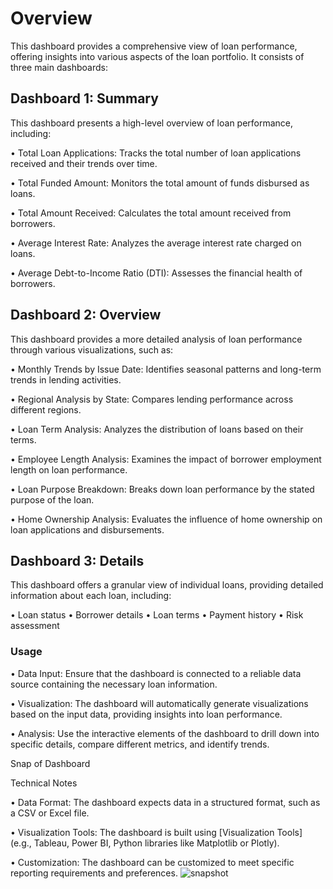 # Overview
This dashboard provides a comprehensive view of loan performance, offering insights into various aspects of the loan portfolio. It consists of three main dashboards:

## Dashboard 1: Summary

This dashboard presents a high-level overview of loan performance, including:

•	 Total Loan Applications: Tracks the total number of loan applications received and their trends over time.

•	Total Funded Amount: Monitors the total amount of funds disbursed as loans.

•	Total Amount Received: Calculates the total amount received from borrowers.

•	Average Interest Rate: Analyzes the average interest rate charged on loans.

•	Average Debt-to-Income Ratio (DTI): Assesses the financial health of borrowers.
## Dashboard 2: Overview

This dashboard provides a more detailed analysis of loan performance through various visualizations, such as:

•	Monthly Trends by Issue Date: Identifies seasonal patterns and long-term trends in lending activities.

•	Regional Analysis by State: Compares lending performance across different regions.

•	Loan Term Analysis: Analyzes the distribution of loans based on their terms.

•	Employee Length Analysis: Examines the impact of borrower employment length on loan performance.

•	Loan Purpose Breakdown: Breaks down loan performance by the stated purpose of the loan.

•	Home Ownership Analysis: Evaluates the influence of home ownership on loan applications and disbursements.

## Dashboard 3: Details

This dashboard offers a granular view of individual loans, providing detailed information about each loan, including:

•	Loan status
•	Borrower details
•	Loan terms
•	Payment history
•	Risk assessment
### Usage
•	Data Input: Ensure that the dashboard is connected to a reliable data source containing the necessary loan information.

•	Visualization: The dashboard will automatically generate visualizations based on the input data, providing insights into loan performance.

•	Analysis: Use the interactive elements of the dashboard to drill down into specific details, compare different metrics, and identify trends.


Snap of Dashboard


Technical Notes

•	Data Format: The dashboard expects data in a structured format, such as a CSV or Excel file.

•	Visualization Tools: The dashboard is built using [Visualization Tools] (e.g., Tableau, Power BI, Python libraries like Matplotlib or Plotly).

•	Customization: The dashboard can be customized to meet specific reporting requirements and preferences.
![snapshot](https://github.com/akshaykumar1200/Bank-Loan-Report/issues/2#issue-2663803641)

